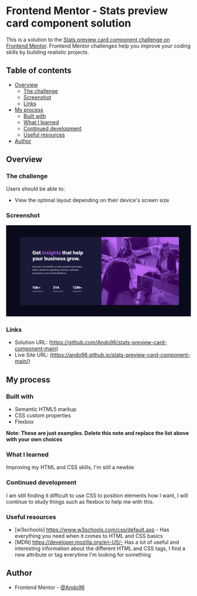 # Frontend Mentor - Stats preview card component solution

This is a solution to the [Stats preview card component challenge on Frontend Mentor](https://www.frontendmentor.io/challenges/stats-preview-card-component-8JqbgoU62). Frontend Mentor challenges help you improve your coding skills by building realistic projects. 

## Table of contents

- [Overview](#overview)
  - [The challenge](#the-challenge)
  - [Screenshot](#screenshot)
  - [Links](#links)
- [My process](#my-process)
  - [Built with](#built-with)
  - [What I learned](#what-i-learned)
  - [Continued development](#continued-development)
  - [Useful resources](#useful-resources)
- [Author](#author)

## Overview

### The challenge

Users should be able to:

- View the optimal layout depending on their device's screen size

### Screenshot

![](Capture.png)

### Links

- Solution URL: (https://github.com/Ando96/stats-preview-card-component-main)
- Live Site URL: (https://ando96.github.io/stats-preview-card-component-main/)

## My process

### Built with

- Semantic HTML5 markup
- CSS custom properties
- Flexbox

**Note: These are just examples. Delete this note and replace the list above with your own choices**

### What I learned

Improving my HTML and CSS skills, I'm still a newbie

### Continued development

I am still finding it difficult to use CSS to position elements how I want, I will continue to study things such as flexbox to help me with this.

### Useful resources


- [w3schools] https://www.w3schools.com/css/default.asp - Has everything you need when it comes to HTML and CSS basics
- [MDN] https://developer.mozilla.org/en-US/- Has a lot of useful and interesting information about the different HTML and CSS tags, I find a new attribute or tag everytime I'm looking for something

## Author

- Frontend Mentor - [@Ando96](https://www.frontendmentor.io/profile/Ando96)
